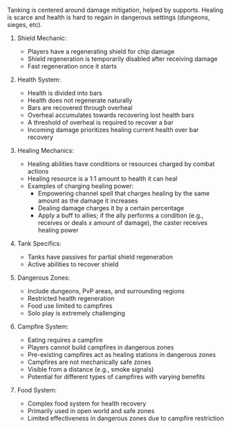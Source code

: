 Tanking is centered around damage mitigation, helped by supports. Healing is scarce and health is hard to regain in dangerous settings (dungeons, sieges, etc).

1. Shield Mechanic:
   - Players have a regenerating shield for chip damage
   - Shield regeneration is temporarily disabled after receiving damage
   - Fast regeneration once it starts

2. Health System:
   - Health is divided into bars
   - Health does not regenerate naturally
   - Bars are recovered through overheal
   - Overheal accumulates towards recovering lost health bars
   - A threshold of overheal is required to recover a bar
   - Incoming damage prioritizes healing current health over bar recovery

3. Healing Mechanics:
   - Healing abilities have conditions or resources charged by combat actions
   - Healing resource is a 1:1 amount to health it can heal
   - Examples of charging healing power:
     - Empowering channel spell that charges healing by the same amount as the damage it increases
     - Dealing damage charges it by a certain percentage
     - Apply a buff to allies; if the ally performs a condition (e.g., receives or deals x amount of damage), the caster receives healing power

4. Tank Specifics:
   - Tanks have passives for partial shield regeneration
   - Active abilities to recover shield

5. Dangerous Zones:
   - Include dungeons, PvP areas, and surrounding regions
   - Restricted health regeneration
   - Food use limited to campfires
   - Solo play is extremely challenging

6. Campfire System:
   - Eating requires a campfire
   - Players cannot build campfires in dangerous zones
   - Pre-existing campfires act as healing stations in dangerous zones
   - Campfires are not mechanically safe zones
   - Visible from a distance (e.g., smoke signals)
   - Potential for different types of campfires with varying benefits

7. Food System:
   - Complex food system for health recovery
   - Primarily used in open world and safe zones
   - Limited effectiveness in dangerous zones due to campfire restriction